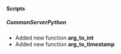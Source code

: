 

#### Scripts
##### CommonServerPython
- Added new function **arg_to_int**
- Added new function **arg_to_timestamp**